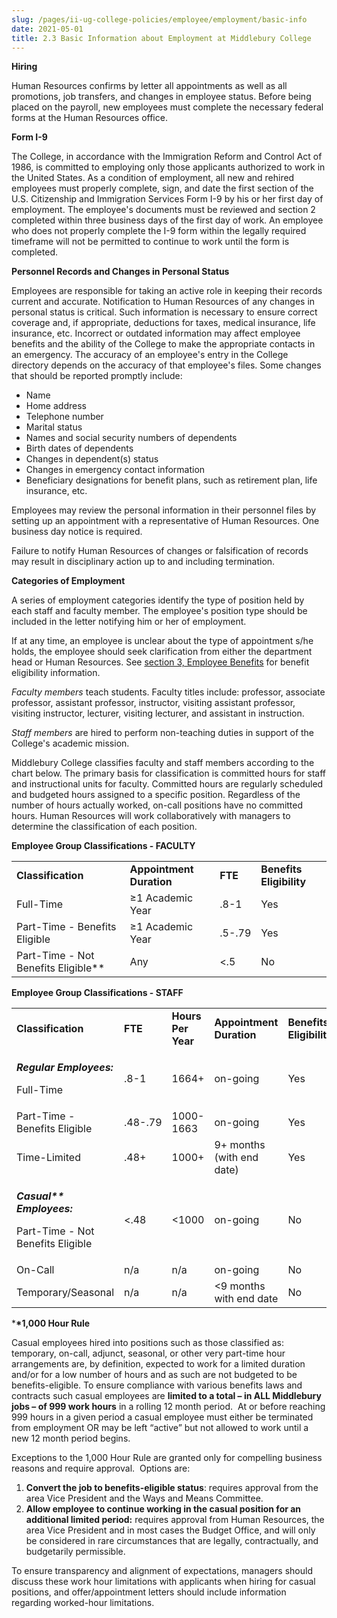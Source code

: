 ```yaml
---
slug: /pages/ii-ug-college-policies/employee/employment/basic-info
date: 2021-05-01
title: 2.3 Basic Information about Employment at Middlebury College
---
```

**Hiring**

Human Resources confirms by letter all appointments as well as all promotions, job transfers, and changes in employee status. Before being placed on the payroll, new employees must complete the necessary federal forms at the Human Resources office.

**Form I-9**

The College, in accordance with the Immigration Reform and Control Act of 1986, is committed to employing only those applicants authorized to work in the United States. As a condition of employment, all new and rehired employees must properly complete, sign, and date the first section of the U.S. Citizenship and Immigration Services Form I-9 by his or her first day of employment. The employee's documents must be reviewed and section 2 completed within three business days of the first day of work. An employee who does not properly complete the I-9 form within the legally required timeframe will not be permitted to continue to work until the form is completed.

**Personnel Records and Changes in Personal Status**

Employees are responsible for taking an active role in keeping their records current and accurate. Notification to Human Resources of any changes in personal status is critical. Such information is necessary to ensure correct coverage and, if appropriate, deductions for taxes, medical insurance, life insurance, etc. Incorrect or outdated information may affect employee benefits and the ability of the College to make the appropriate contacts in an emergency. The accuracy of an employee's entry in the College directory depends on the accuracy of that employee's files. Some changes that should be reported promptly include:

* Name
* Home address
* Telephone number
* Marital status
* Names and social security numbers of dependents
* Birth dates of dependents
* Changes in dependent(s) status
* Changes in emergency contact information
* Beneficiary designations for benefit plans, such as retirement plan, life insurance, etc.

Employees may review the personal information in their personnel files by setting up an appointment with a representative of Human Resources. One business day notice is required.

Failure to notify Human Resources of changes or falsification of records may result in disciplinary action up to and including termination.

**Categories of Employment**

A series of employment categories identify the type of position held by each staff and faculty member. The employee's position type should be included in the letter notifying him or her of employment.

If at any time, an employee is unclear about the type of appointment s/he holds, the employee should seek clarification from either the department head or Human Resources. See [section 3, Employee Benefits](/pages/ii-ug-college-policies/employee/benefits) for benefit eligibility information.

_Faculty members_ teach students. Faculty titles include: professor, associate professor, assistant professor, instructor, visiting assistant professor, visiting instructor, lecturer, visiting lecturer, and assistant in instruction.

_Staff members_ are hired to perform non-teaching duties in support of the College's academic mission.

Middlebury College classifies faculty and staff members according to the chart below. The primary basis for classification is committed hours for staff and instructional units for faculty. Committed hours are regularly scheduled and budgeted hours assigned to a specific position. Regardless of the number of hours actually worked, on-call positions have no committed hours. Human Resources will work collaboratively with managers to determine the classification of each position.

**Employee Group Classifications - FACULTY**

<table><tbody><tr><td><strong>Classification</strong></td><td><strong>Appointment Duration</strong></td><td><strong>FTE</strong></td><td><strong>Benefits Eligibility</strong></td></tr><tr><td>Full-Time</td><td>&#8805;1 Academic Year</td><td>.8-1</td><td>Yes</td></tr><tr><td>Part-Time - Benefits Eligible</td><td>&#8805;1 Academic Year</td><td>.5-.79</td><td>Yes</td></tr><tr><td>Part-Time - Not Benefits Eligible**</td><td>Any</td><td>&lt;.5</td><td>No</td></tr></tbody></table>

**Employee Group Classifications - STAFF**

<table><tbody><tr><td><strong>Classification</strong></td><td><strong>FTE</strong></td><td><strong>Hours Per Year</strong></td><td><strong>Appointment Duration</strong></td><td><strong>Benefits Eligibility</strong></td></tr><tr><td><p><i><strong>Regular Employees:</strong></i></p><p>Full-Time</p></td><td>.8-1</td><td>1664+</td><td>on-going</td><td>Yes</td></tr><tr><td>Part-Time - Benefits Eligible</td><td>.48-.79</td><td>1000-1663</td><td>on-going</td><td>Yes</td></tr><tr><td>Time-Limited</td><td>.48+</td><td>1000+</td><td>9+ months (with end date)</td><td>Yes</td></tr><tr><td><p><i><strong>Casual** Employees:</strong></i></p><p>Part-Time - Not Benefits Eligible</p></td><td>&lt;.48</td><td>&lt;1000</td><td>on-going</td><td>No</td></tr><tr><td>On-Call</td><td>n/a</td><td>n/a</td><td>on-going</td><td>No</td></tr><tr><td>Temporary/Seasonal</td><td>n/a</td><td>n/a</td><td>&lt;9 months with end date</td><td>No</td></tr></tbody></table>

\***\*1,000 Hour Rule**

Casual employees hired into positions such as those classified as: temporary, on-call, adjunct, seasonal, or other very part-time hour arrangements are, by definition, expected to work for a limited duration and/or for a low number of hours and as such are not budgeted to be benefits-eligible. To ensure compliance with various benefits laws and contracts such casual employees are **limited to a total – in ALL Middlebury jobs – of 999 work hours** in a rolling 12 month period.  At or before reaching 999 hours in a given period a casual employee must either be terminated from employment OR may be left “active” but not allowed to work until a new 12 month period begins.

Exceptions to the 1,000 Hour Rule are granted only for compelling business reasons and require approval.  Options are:

1.  **Convert the job to benefits-eligible status**: requires approval from the area Vice President and the Ways and Means Committee.
2.  **Allow employee to continue working in the casual position for an additional limited period:** requires approval from Human Resources, the area Vice President and in most cases the Budget Office, and will only be considered in rare circumstances that are legally, contractually, and budgetarily permissible.

To ensure transparency and alignment of expectations, managers should discuss these work hour limitations with applicants when hiring for casual positions, and offer/appointment letters should include information regarding worked-hour limitations.
